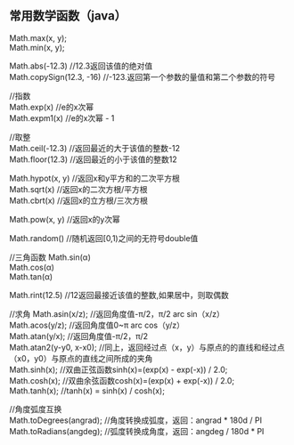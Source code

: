 ## 常用数学函数（java）
Math.max(x, y);<br>
Math.min(x, y);<br>

Math.abs(-12.3)  //12.3返回该值的绝对值<br>
Math.copySign(12.3, -16) //-123.返回第一个参数的量值和第二个参数的符号<br>

//指数<br>
Math.exp(x) //e的x次幂<br>
Math.expm1(x) //e的x次幂 - 1<br>

//取整<br>
Math.ceil(-12.3) //返回最近的大于该值的整数-12<br>
Math.floor(12.3) //返回最近的小于该值的整数12<br>

Math.hypot(x, y) //返回x和y平方和的二次平方根<br>
Math.sqrt(x) //返回x的二次方根/平方根<br>
Math.cbrt(x) //返回x的立方根/三次方根<br>


Math.pow(x, y) //返回x的y次幂<br>

Math.random() //随机返回[0,1)之间的无符号double值<br>

//三角函数
Math.sin(α)<br>
Math.cos(α)<br>
Math.tan(α)<br>

Math.rint(12.5) //12返回最接近该值的整数,如果居中，则取偶数<br>

//求角
Math.asin(x/z);                 //返回角度值-π/2，π/2  arc sin（x/z）  <br>
Math.acos(y/z);                 //返回角度值0~π   arc cos（y/z） <br> 
Math.atan(y/x);                 //返回角度值-π/2，π/2  <br>
Math.atan2(y-y0, x-x0);         //同上，返回经过点（x，y）与原点的的直线和经过点（x0，y0）与原点的直线之间所成的夹角 <br> 
Math.sinh(x);                   //双曲正弦函数sinh(x)=(exp(x) - exp(-x)) / 2.0;  <br>
Math.cosh(x);                   //双曲余弦函数cosh(x)=(exp(x) + exp(-x)) / 2.0;  <br>
Math.tanh(x);                   //tanh(x) = sinh(x) / cosh(x);  <br>

//角度弧度互换  
Math.toDegrees(angrad);         //角度转换成弧度，返回：angrad * 180d / PI  <br>
Math.toRadians(angdeg);         //弧度转换成角度，返回：angdeg / 180d * PI  <br>

